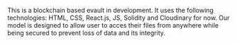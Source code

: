 This is a blockchain based evault in development. 
It uses the following technologies: HTML, CSS, React.js, JS, Solidity and Cloudinary for now. 
Our model is designed to allow user to acces their files from anywhere while being secured to prevent loss of data and its integrity.
